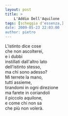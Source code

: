 ```yaml
---
layout: post
title: >
    L'Addio Dell'Aquilone
tags: [scheggia d'essenza,]
date: 2009-05-23 22:03:00
author: pietro
---
```

L'istinto dice cose<br/>che non ascolterei,<br/>e i dubbi<br/>instillati dall'altro lato<br/>dell'istinto stesso,<br/>ma chi sono adesso?<br/>Mi terrete la mano,<br/>tutti assieme,<br/>tirandomi in ogni direzione<br/>ma farete in coriandoli<br/>il piccolo aquilone,<br/>e come chi non sa<br/>che più non volerà.
